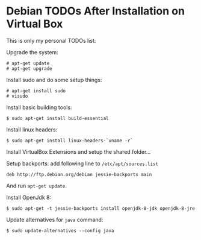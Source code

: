 # Debian TODOs After Installation on Virtual Box

This is only my personal TODOs list:

Upgrade the system:

  ```console
# apt-get update
# apt-get upgrade
  ```

Install sudo and do some setup things:

  ```console
# apt-get install sudo
# visudo
  ```

Install basic building tools:

  ```console
$ sudo apt-get install build-essential
  ```

Install linux headers:

  ```console 
$ sudo apt-get install linux-headers-`uname -r`
  ```

Install VirtualBox Extensions and setup the shared folder...

Setup backports: add following line to `/etc/apt/sources.list`

  ```text
deb http://ftp.debian.org/debian jessie-backports main
  ```

And run `apt-get update`.

Install OpenJdk 8:

  ```console
$ sudo apt-get -t jessie-backports install openjdk-8-jdk openjdk-8-jre
  ```

Update alternatives for `java` command:

  ```console
$ sudo update-alternatives --config java
  ```
